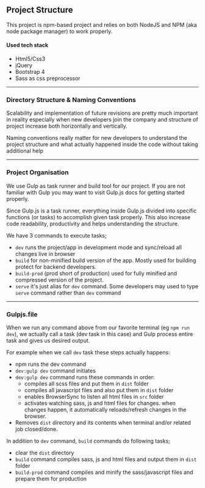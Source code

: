 ## Project Structure 

This project is npm-based project and relies on both NodeJS and NPM (aka node package manager) to work properly.

#### Used tech stack

- Html5/Css3
- jQuery
- Bootstrap 4
- Sass as css preprocessor


-------------------------------------

### Directory Structure & Naming Conventions

Scalability and implementation of future revisions are pretty much important in reality especially when new developers join the company and structure of project increase both horizontally and vertically.

Naming conventions really matter for new developers to understand the project structure and what actually happened inside the code without taking additional help 


------------------------------------

### Project Organisation

We use Gulp as task runner and build tool for our project. If you are not familiar with Gulp you may want to visit Gulp.js docs for getting started properly.

Since Gulp.js is a task runner, everything inside Gulp.js divided into specific functions (or tasks) to accomplish given task properly.
This also increase code readability, productivity and helps understanding the structure. 

We have 3 commands to execute tasks;
- `dev` runs the project/app in development mode and sync/reload all changes live in browser
- `build` for non-minified build version of the app. Mostly used for building protect for backend developers.
- `build-prod` (prod short of production) used for fully minified and compressed version of the project.
- `serve` it's just alias for `dev` command. Some developers may used to type `serve` command rather than `dev` command

------------ 

### Gulpjs.file

When we run any command above from our favorite terminal (eg `npm run dev`), we actually call a task (dev task in this case) and Gulp process 
entire task and gives us desired output. 

For example when we call `dev` task these steps actually happens: 

- npm runs the dev command
- `dev:gulp dev` command initiates
- `dev:gulp dev` command runs these commands in order:
  - compiles all scss files and put them in `dist` folder
  - compiles all javascript files and also put them in `dist` folder
  - enables BrowserSync to listen all html files in `src` folder
  - activates watching sass, js and html files for changes. when changes happen, it automatically reloads/refresh changes in the browser.
- Removes `dist` directory and its contents when terminal and/or related job closed/done.
  
In addition to `dev` command, `build` commands do following tasks; 
- clear the `dist` directory
- `build` command compiles sass, js and html files and output them in `dist` folder
- `build-prod` command compiles and minify the sass/javascript files and prepare them for production